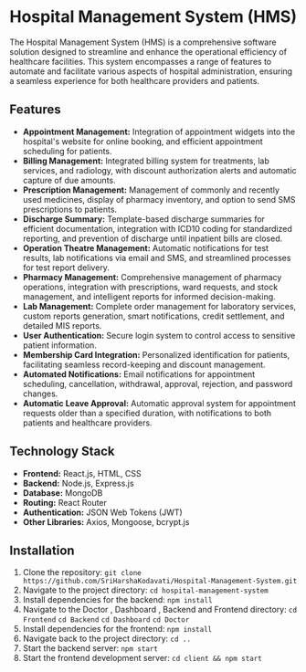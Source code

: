 # Hospital Management System (HMS)

The Hospital Management System (HMS) is a comprehensive software solution designed to streamline and enhance the operational efficiency of healthcare facilities. This system encompasses a range of features to automate and facilitate various aspects of hospital administration, ensuring a seamless experience for both healthcare providers and patients.

## Features

- **Appointment Management:** Integration of appointment widgets into the hospital's website for online booking, and efficient appointment scheduling for patients.
- **Billing Management:** Integrated billing system for treatments, lab services, and radiology, with discount authorization alerts and automatic capture of due amounts.
- **Prescription Management:** Management of commonly and recently used medicines, display of pharmacy inventory, and option to send SMS prescriptions to patients.
- **Discharge Summary:** Template-based discharge summaries for efficient documentation, integration with ICD10 coding for standardized reporting, and prevention of discharge until inpatient bills are closed.
- **Operation Theatre Management:** Automatic notifications for test results, lab notifications via email and SMS, and streamlined processes for test report delivery.
- **Pharmacy Management:** Comprehensive management of pharmacy operations, integration with prescriptions, ward requests, and stock management, and intelligent reports for informed decision-making.
- **Lab Management:** Complete order management for laboratory services, custom reports generation, smart notifications, credit settlement, and detailed MIS reports.
- **User Authentication:** Secure login system to control access to sensitive patient information.
- **Membership Card Integration:** Personalized identification for patients, facilitating seamless record-keeping and discount management.
- **Automated Notifications:** Email notifications for appointment scheduling, cancellation, withdrawal, approval, rejection, and password changes.
- **Automatic Leave Approval:** Automatic approval system for appointment requests older than a specified duration, with notifications to both patients and healthcare providers.

## Technology Stack

- **Frontend:** React.js, HTML, CSS
- **Backend:** Node.js, Express.js
- **Database:** MongoDB
- **Routing:** React Router
- **Authentication:** JSON Web Tokens (JWT)
- **Other Libraries:** Axios, Mongoose, bcrypt.js

## Installation

1. Clone the repository: `git clone https://github.com/SriHarshaKodavati/Hospital-Management-System.git`
2. Navigate to the project directory: `cd hospital-management-system`
3. Install dependencies for the backend: `npm install`
4. Navigate to the Doctor , Dashboard , Backend and Frontend directory: `cd Frontend` `cd Backend` `cd Dashboard` `cd Doctor`
5. Install dependencies for the frontend: `npm install`
6. Navigate back to the project directory: `cd ..`
7. Start the backend server: `npm start`
8. Start the frontend development server: `cd client && npm start`


